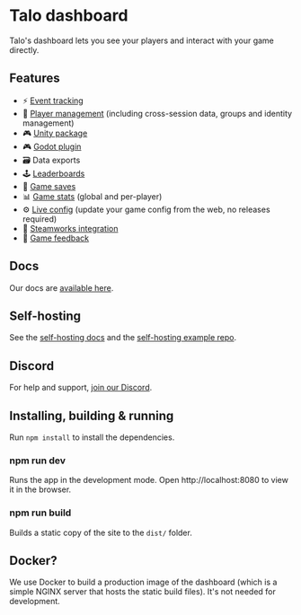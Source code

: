 # Talo dashboard

Talo's dashboard lets you see your players and interact with your game directly.

## Features
- ⚡️ [Event tracking](https://trytalo.com/events)
- 👥 [Player management](https://trytalo.com/players) (including cross-session data, groups and identity management)
- 🎮 [Unity package](https://trytalo.com/unity)
- 🎮 [Godot plugin](https://trytalo.com/godot)
- 🗃️ Data exports
- 🕹️ [Leaderboards](https://trytalo.com/leaderboards)
- 💾 [Game saves](https://trytalo.com/saves)
- 📊 [Game stats](https://trytalo.com/stats) (global and per-player)
- ⚙️ [Live config](https://trytalo.com/live-config) (update your game config from the web, no releases required)
- 🔧 [Steamworks integration](https://trytalo.com/steamworks-integration)
- 💬 [Game feedback](https://trytalo.com/feedback)

## Docs

Our docs are [available here](https://docs.trytalo.com).

## Self-hosting

See the [self-hosting docs](https://docs.trytalo.com/docs/selfhosting/overview) and the [self-hosting example repo](https://github.com/TaloDev/hosting).

## Discord

For help and support, [join our Discord](https://discord.gg/2RWwxXVY3v).

## Installing, building & running

Run `npm install` to install the dependencies.

### npm run dev

Runs the app in the development mode.
Open http://localhost:8080 to view it in the browser.

### npm run build

Builds a static copy of the site to the `dist/` folder.

## Docker?

We use Docker to build a production image of the dashboard (which is a simple NGINX server that hosts the static build files). It's not needed for development.
